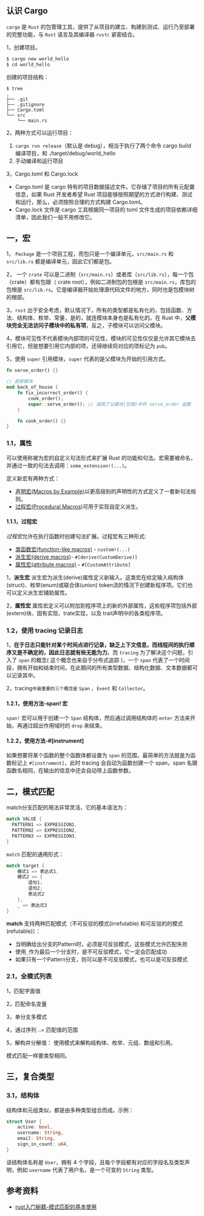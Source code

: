 ## 认识 Cargo

`cargo` 是 `Rust` 的包管理工具，提供了从项目的建立、构建到测试、运行乃至部署的完整功能，与 `Rust` 语言及其编译器 `rustc` 紧密结合。

1，创建项目。

```bash
$ cargo new world_hello
$ cd world_hello
```

创建的项目结构：

```console
$ tree
.
├── .git
├── .gitignore
├── Cargo.toml
└── src
    └── main.rs
```

2，两种方式可以运行项目：

1. `cargo run release`（默认是 debug），相当于执行了两个命令 cargo build 编译项目，和 ./target/debug/world_hello
2. 手动编译和运行项目

3，Cargo.toml 和 Cargo.lock

-  Cargo.toml 是 cargo 特有的项目数据描述文件。它存储了项目的所有元配置信息，如果 Rust 开发者希望 Rust 项目能够按照期望的方式进行构建、测试和运行，那么，必须按照合理的方式构建 Cargo.toml。
- Cargo.lock 文件是 cargo 工具根据同一项目的 toml 文件生成的项目依赖详细清单，因此我们一般不用修改它。

## 一，宏

1， `Package` 是一个项目工程，而包只是一个编译单元，`src/main.rs` 和 `src/lib.rs` 都是编译单元，因此它们都是包。

2， 一个 `crate` 可以是二进制（`src/main.rs`）或者库（`src/lib.rs`），每一个包（crate）都有包跟（ crate root），例如二进制包的包根是 `src/main.rs`，库包的包根是 `src/lib.rs`。它是编译器开始处理源代码文件的地方，同时也是包模块树的根部。

3，`rust` 出于安全考虑，默认情况下，所有的类型都是私有化的，包括函数、方法、结构体、枚举、常量，是的，就连模块本身也是私有化的。在 Rust 中，**父模块完全无法访问子模块中的私有项**，反之，子模块可以访问父模块。

4，模块可见性不代表模块内部项的可见性，模块的可见性仅仅是允许其它模块去引用它，但是想要引用它内部的项，还得继续将对应的项标记为 `pub`。

5，使用 `super` 引用模块，`super` 代表的是父模块为开始的引用方式。

```rust
fn serve_order() {}

// 厨房模块
mod back_of_house {
    fn fix_incorrect_order() {
        cook_order();
        super::serve_order(); // 调用了父模块(包根)中的 serve_order 函数
    }

    fn cook_order() {}
}
```

### 1.1，属性

可以使用称被为宏的自定义句法形式来扩展 Rust 的功能和句法。宏需要被命名，并通过一致的句法去调用：`some_extension!(...)`。

定义新宏有两种方式：

- [声明宏(Macros by Example)](https://rustwiki.org/zh-CN/reference/macros-by-example.html)以更高级别的声明性的方式定义了一套新句法规则。
- [过程宏(Procedural Macros)](https://rustwiki.org/zh-CN/reference/procedural-macros.html)可用于实现自定义派生。

#### 1.1.1，过程宏

*过程宏*允许在执行函数时创建句法扩展。过程宏有三种形式:

- [类函数宏(function-like macros)](https://rustwiki.org/zh-CN/reference/procedural-macros.html#function-like-procedural-macros) - `custom!(...)`
- [派生宏(derive macros)](https://rustwiki.org/zh-CN/reference/procedural-macros.html#derive-macros)- `#[derive(CustomDerive)]`
- [属性宏(attribute macros)](https://rustwiki.org/zh-CN/reference/procedural-macros.html#attribute-macros) - `#[CustomAttribute]`

1，**派生宏**
派生宏为派生(derive)属性定义新输入。这类宏在给定输入结构体(struct)、枚举(enum)或联合体(union) token流的情况下创建新程序项。它们也可以定义派生宏辅助属性。

2，**属性宏**
属性宏定义可以附加到程序项上的新的外部属性，这些程序项包括外部(extern)块、固有实现、trate实现，以及 trait声明中的各类程序项。

### 1.2，使用 tracing 记录日志

1，**在于日志只能针对某个时间点进行记录，缺乏上下文信息，而线程间的执行顺序又是不确定的，因此日志就有些无能为力**。而 `tracing` 为了解决这个问题，引入了 `span` 的概念( 这个概念也来自于分布式追踪 )，一个 `span` 代表了一个时间段，拥有开始和结束时间，在此期间的所有类型数据、结构化数据、文本数据都可以记录其中。

2，tracing` 中最重要的三个概念是 `  `Span` 、` Event ` 和 `Collector`。

#### 1.2.1，使用方法-span! 宏

`span!` 宏可以用于创建一个 `Span` 结构体，然后通过调用结构体的 `enter` 方法来开始，再通过超出作用域时的 `drop` 来结束。

#### 1.2.2，使用方法-#[instrument]

如果想要将某个函数的整个函数体都设置为 `span` 的范围，最简单的方法就是为函数标记上 `#[instrument]`，此时 tracing 会自动为函数创建一个 span，span 名跟函数名相同，在输出的信息中还会自动带上函数参数。

## 二，模式匹配

match分支匹配的用法非常灵活，它的基本语法为：

```rust
match VALUE {
  PATTERN1 => EXPRESSION1,
  PATTERN2 => EXPRESSION2,
  PATTERN3 => EXPRESSION3,
}
```

`match` 匹配的通用形式：

```rust
match target {
    模式1 => 表达式1,
    模式2 => {
        语句1;
        语句2;
        表达式2
    },
    _ => 表达式3
}
```

**match** 支持两种匹配模式（不可反驳的模式(irrefutable) 和可反驳的的模式(refutable)）：

- 当明确给出分支的Pattern时，必须是可反驳模式，这些模式允许匹配失败
- 使用`_`作为最后一个分支时，是不可反驳模式，它一定会匹配成功
- 如果只有一个Pattern分支，则可以是不可反驳模式，也可以是可反驳模式

### 2.1，全模式列表

1，匹配字面值

2，匹配命名变量

3，单分支多模式

4，通过序列 ..= 匹配值的范围

5，解构并分解值： 使用模式来解构结构体、枚举、元组、数组和引用。

模式匹配一样要类型相同。

## 三，复合类型

### 3.1，结构体

结构体和元组类似，都是由多种类型组合而成。示例：

```rust
struct User {
    active: bool,
    username: String,
    email: String,
    sign_in_count: u64,
}
```

该结构体名称是 `User`，拥有 4 个字段，且每个字段都有对应的字段名及类型声明，例如 `username` 代表了用户名，是一个可变的 `String` 类型。



## 参考资料

- [rust入门秘籍-模式匹配的基本使用](https://rust-book.junmajinlong.com/ch10/01_pattern_match_basis.html)